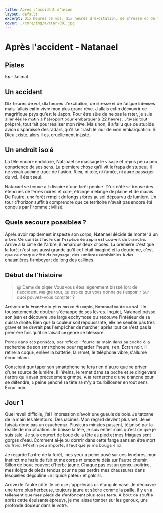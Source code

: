 ```yaml
---
title: Après l'accident d'avion
layout: default
excerpt: Dix heures de vol, dix heures d'excitation, de stresse et de fatigue intenses.
cover: ./core/img/avatar-001.jpg
---
```


# Après l'accident - Natanael

## Pistes

5♠️ - Animal

## Un accident

Dix heures de vol, dix heures d'excitation, de stresse et de fatigue intenses mais j'allais enfin vivre mon plus grand rêve. J'allais enfin découvrir ce magnifique pays qu'est le Japon. Pour être sûre de ne pas le rater, je suis aller dés le matin à l'aéroport pour embarquer à 22 heures. J'avais tout préparé, tout fait pour réaliser mon rêve. Mais non, il a fallu que ce stupide avion disparaisse des radars, qu'il se crash le jour de mon embarquation. Si Dieu existe, alors il est cruellement injuste.

## Un endroit isolé

La tête encore endolorie, Natanael se massage le visage et repris peu à peu conscience de ses sens. La première chose qu'il vit le frapa de stupeur, il ne voyait aucune trace de l'avion. Rien, ni tole, ni fumée, ni autre passager du vol. Il était seul.

Natanael se trouve à la lisiaire d'une forêt pentue. D'un côté se trouve des étendues de terres noires et ocre, étrange mélange de plaine et de marais. De l'autre, une forêt remplit de longs arbres au sol dépourvu de lumière. Un tour d'horizon suffit à comprendre que ce territoire n'avait pas encore été conquis par l'homme civilisé.

## Quels secours possibles ?

Après avoir rapidement inspecté son corps, Natanael décide de monter à un arbre. Ce qui était facile car l'espèce de sapin est couvert de branche. Arrivé à la cime de l'arbre, il remarque deux choses. La première c'est que la forêt n'est pas aussi grande qu'il ce l'était imaginé et la deuxième, c'est que de chaque côté du paysage, des lumières semblables à des chaumières flamboyent de long des collines.

## Début de l'histoire

> @ Dame de pique
> Vous vous êtes légèrement blessé lors de l'accident. Malgré tout, qu'est-ce qui vous donne de l'espoir ? Sur quoi pouvez-vous compter ?

Arrivé sur la branche la plus basse du sapin, Natanael saute au sol. Un toussotement de douleur s'échappe de ses lèvres. Inquiet, Natanael baisse son jean et découvre une large ecchymose qui recouvre l'intérieur de sa cuisse droite. Bien que la couleur soit repoussante, elle ne semble pas très grave et ne devrait pas l'empêcher de marcher, après tout ce n'est pas la première fois qu'il se faisait ce genre de blessure.

Perdu dans ses pensées, par reflexe il fourre sa main dans sa poche à la recherche de son smartphone pour regarder l'heure, rien. Écran noir. Il retire la coque, enlève la batterie, la remet, le téléphone vibre, s'allume, écran blanc.

Conscient que taper son smartphone ne fera rien d'autre que se priver d'une source de lumière. Il l'éteins, le remet dans sa poche et se dirige vers l'arbre qu'il avait précédement grimpé. A la recherche d'une branche pour se défendre, a peine penché sa tête se m'y a tourbillonner en tout sens. Écran noir.

## Jour 1

Quel reveil difficile, j'ai l'impression d'avoir une gueule de bois. Je tatonne de la main les alentours. Des racines. Mon regard devient plus net. Je ne faisais donc pas un cauchemar.
Plusieurs minutes passent, tétanisé par la réalité de ma situation. Je baisse la tête, je suis entier mais qu'est ce que je suis sale. Je suis couvert de boue de la tête au pied et mes fringues sont gorgés d'eau. Comment ai-je pu dormir dans cette fange sans en être mort de froid. M'enfin peu importe, il faut que je me bouge d'ici. 

Je regarde l'antre de la forêt, mes yeux a peine posé sur ces ténèbres, mon instinct me hurle de fuir et me corps m'emporte déjà sur l'autre chemin. Sillon de boue couvert d'herbe jaune. Chaque pas est un genou-poitrine, mes doigts de pieds tendus pour ne pas perdre mes chaussures dans lesquelles dégouline un liquide pateux et galcial.

Arrivé de l'autre côté de ce que j'appelerais un étang de vase. Je découvre une terre plus herbeuse, toujours jaune et sèche comme la paille, il y en a tellement que mes pieds de s'enfoncent plus sous terre. A bout de souffle après cette épuisante épreuve, je me laisse tomber sur les genoux, une profonde douleur dans le votre.


